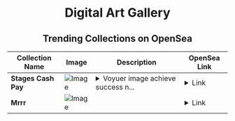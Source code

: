 <div align="center">

# Digital Art Gallery

## Trending Collections on OpenSea

| Collection Name                       | Image                                                                                     | Description                       | OpenSea Link                                                                                          |
|---------------------------------------|-------------------------------------------------------------------------------------------|-----------------------------------|--------------------------------------------------------------------------------------------------------|
| **Stages Cash Pay** | ![Image](https://i.seadn.io/s/raw/files/dc8e62122142f0cd1333142f2d2d440a.jpg?w=500&auto=format?w=200&auto=format) | <details><summary>Voyuer image achieve success n...</summary>Voyuer image achieve success nhs continuing</details> | <details><summary>Link</summary>[Stages Cash Pay](https://opensea.io/collection/stages-cash-pay)</details> |
| **Mrrr** | ![Image](https://i.seadn.io/s/raw/files/f7b65f8c547140bc9ec4aeec3fc65c3d.jpg?w=500&auto=format?w=200&auto=format) |  | <details><summary>Link</summary>[Mrrr](https://opensea.io/collection/mrrr-31)</details> |

</div>